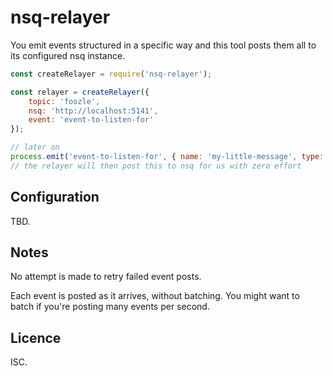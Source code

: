 # nsq-relayer

You emit events structured in a specific way and this tool posts them all to its configured nsq instance.

```js
const createRelayer = require('nsq-relayer');

const relayer = createRelayer({
	topic: 'foozle',
	nsq: 'http://localhost:5141',
	event: 'event-to-listen-for'
});

// later on
process.emit('event-to-listen-for', { name: 'my-little-message', type: 'cutie-mark' });
// the relayer will then post this to nsq for us with zero effort
```

## Configuration

TBD.

## Notes

No attempt is made to retry failed event posts.

Each event is posted as it arrives, without batching. You might want to batch if you're posting many events per second.

## Licence

ISC.
